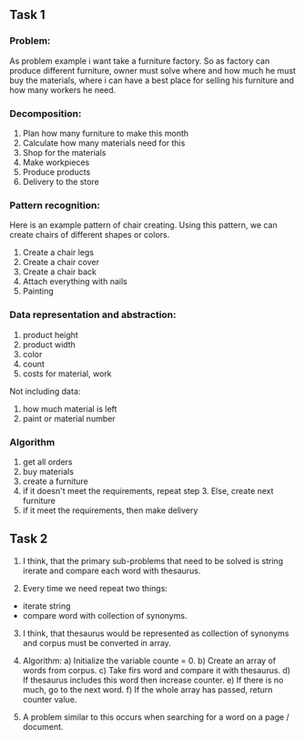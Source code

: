 ## Task 1
### Problem:
 As problem example i want take a furniture factory. So as factory can produce different furniture, owner must solve where and how much he must buy the materials, where i can have a best place for selling his furniture and how many workers he need. 

### Decomposition: 
 1. Plan how many furniture to make this month
 2. Calculate how many materials need for this
 3. Shop for the materials
 4. Make workpieces
 5. Produce products
 6. Delivery to the store

### Pattern recognition:
 Here is an example pattern of chair creating. Using this pattern, we can create chairs of different shapes or colors.
 1. Create a chair legs
 2. Create a chair cover
 3. Create a chair back
 4. Attach everything with nails
 5.  Painting

### Data representation and abstraction:
 1. product height
 2. product width
 3. color
 4. count
 5. costs for material, work
 
 Not including data: 
 1. how much material is left
 2. paint or material number

### Algorithm
 1. get all orders
 2. buy materials
 3. create a furniture
 4. if it doesn't meet the requirements, repeat step 3. Else, create next furniture
 5. if it meet the requirements, then make delivery


## Task 2

1. I think, that the primary sub-problems that need to be solved is
string irerate  and compare each word with thesaurus.

2. Every time we need repeat two things: 
  - iterate string
  - compare word with collection of synonyms.

3. I think, that thesaurus would be represented as collection of synonyms and corpus must be converted in array.

4. Algorithm:
  a) Initialize the variable counte = 0.
  b) Create an array of words from corpus.
  c) Take firs word and compare it with thesaurus.
  d) If thesaurus includes this word then increase counter.
  e) If there is no much, go to the next word.
  f) If the whole array has passed, return counter value.


5. A problem similar to this occurs when searching for a word on a page / document.
